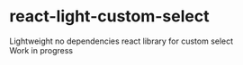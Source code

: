 # react-light-custom-select
Lightweight no dependencies react library for custom select<br />
Work in progress

